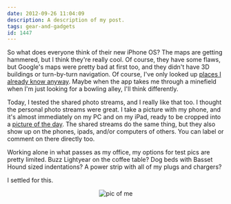 ```yaml
---
date: 2012-09-26 11:04:09
description: A description of my post.
tags: gear-and-gadgets
id: 1447
---
```

So what does everyone think of their new iPhone OS?  The maps are getting hammered, but I think they're really cool.  Of course, they have some flaws, but Google's maps were pretty bad at first too, and they didn't have 3D buildings or turn-by-turn navigation.  Of course, I've only looked up <a href="http://theamazingios6maps.tumblr.com/post/32188754909/new-orleans-famously-misplaced-crescent-city" target="_blank">places I already know anyway</a>.  Maybe when the app takes me through a minefield when I'm just looking for a bowling alley, I'll think differently.
<!--more-->
Today, I tested the shared photo streams, and I really like that too.  I thought the personal photo streams were great.  I take a picture with my phone, and it's almost immediately on my PC and on my iPad, ready to be cropped into a <a href="/dailyphoto">picture of the day</a>.  The shared streams do the same thing, but they also show up on the phones, ipads, and/or computers of others.  You can label or comment on there directly too.

Working alone in what passes as my office, my options for test pics are pretty limited.  Buzz Lightyear on the coffee table?  Dog beds with Basset Hound sized indentations?  A power strip with all of my plugs and chargers?

I settled for this.

<p style="margin-left: auto; margin-right: auto; text-align: center;"><img alt="pic of me" src="/img/photostreamtest1.jpg"/></p>
